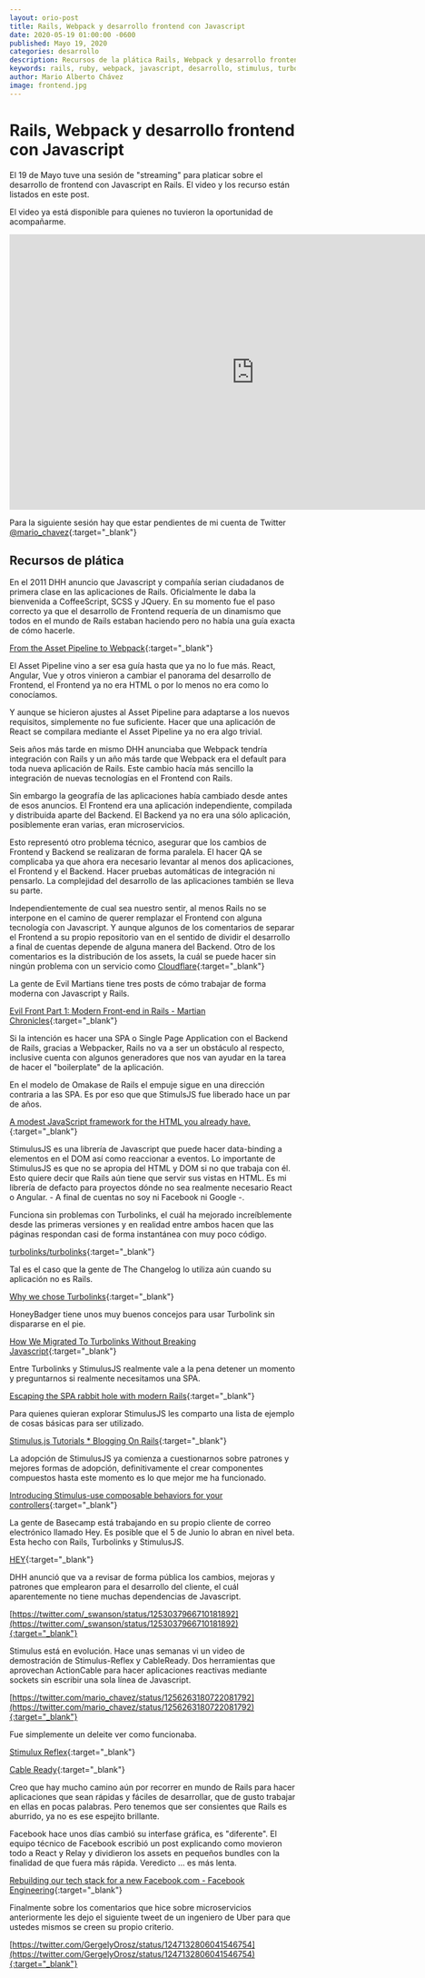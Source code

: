 ```yaml
---
layout: orio-post
title: Rails, Webpack y desarrollo frontend con Javascript
date: 2020-05-19 01:00:00 -0600
published: Mayo 19, 2020
categories: desarrollo
description: Recursos de la plática Rails, Webpack y desarrollo frontend con Javascript
keywords: rails, ruby, webpack, javascript, desarrollo, stimulus, turbolink
author: Mario Alberto Chávez
image: frontend.jpg
---
```

# Rails, Webpack y desarrollo frontend con Javascript

El 19 de Mayo tuve una sesión de "streaming" para platicar sobre el desarrollo de frontend con Javascript en Rails. El video y los recurso están listados en este post.

El video ya está disponible para quienes no tuvieron la oportunidad de acompañarme.
<div style="text-align: center;">
  <iframe width="862" height="485" src="https://www.youtube.com/embed/maFimVOh3b4" frameborder="0" allow="accelerometer; autoplay; encrypted-media; gyroscope; picture-in-picture" allowfullscreen></iframe>
</div>

Para la siguiente sesión hay que estar pendientes de mi cuenta de Twitter [@mario_chavez](https://twitter.com/mario_chavez){:target="_blank"}

## Recursos de plática
En el 2011 DHH anuncio que Javascript y compañía serian ciudadanos de primera clase en las aplicaciones de Rails. Oficialmente le daba la bienvenida a CoffeeScript, SCSS y JQuery. En su momento fue el paso correcto ya que el desarrollo de Frontend requería de un dinamismo que todos en el mundo de Rails estaban haciendo pero no había una guía exacta de cómo hacerle.

[From the Asset Pipeline to Webpack](https://mariochavez.io/desarrollo/2020/05/19/from-the-asset-pipeline-to-webpack.html){:target="_blank"}

El Asset Pipeline vino a ser esa guía hasta que ya no lo fue más. React, Angular, Vue y otros vinieron a cambiar el panorama del desarrollo de Frontend, el Frontend ya no era HTML o por lo menos no era como lo conocíamos.

Y aunque se hicieron ajustes al Asset Pipeline para adaptarse a los nuevos requisitos, simplemente no fue suficiente. Hacer que una aplicación de React se compilara mediante el Asset Pipeline ya no era algo trivial.

Seis años más tarde en mismo DHH anunciaba que Webpack tendría integración con Rails y un año más tarde que Webpack era el default para toda nueva aplicación de Rails. Este cambio hacía más sencillo la integración de nuevas tecnologías en el Frontend con Rails.

Sin embargo la geografía de las aplicaciones había cambiado desde antes de esos anuncios. El Frontend era una aplicación independiente, compilada y distribuida aparte del Backend. El Backend ya no era una sólo aplicación, posiblemente eran varias, eran microservicios.

Esto representó otro problema técnico, asegurar que los cambios de Frontend y Backend se realizaran de forma paralela. El hacer QA se complicaba ya que ahora era necesario levantar al menos dos aplicaciones, el Frontend y el Backend. Hacer pruebas automáticas de integración ni pensarlo. La complejidad del desarrollo de las aplicaciones también se lleva su parte.

Independientemente de cual sea nuestro sentir, al menos Rails no se interpone en el camino de querer remplazar el Frontend con alguna tecnología con Javascript. Y aunque algunos de los comentarios de separar el Frontend a su propio repositorio van en el sentido de dividir el desarrollo a final de cuentas depende de alguna manera del Backend. Otro de los comentarios es la distribución de los assets, la cuál se puede hacer sin ningún problema con un servicio como [Cloudflare](https://www.cloudflare.com/){:target="_blank"}

La gente de Evil Martians tiene tres posts de cómo trabajar de forma moderna con Javascript y Rails.

[Evil Front Part 1: Modern Front-end in Rails - Martian Chronicles](https://evilmartians.com/chronicles/evil-front-part-1){:target="_blank"}

Si la intención es hacer una SPA o Single Page Application con el Backend de Rails, gracias a Webpacker, Rails no va a ser un obstáculo al respecto, inclusive cuenta con algunos generadores que nos van ayudar en la tarea de hacer el "boilerplate" de la aplicación. 

En el modelo de Omakase de Rails el empuje sigue en una dirección contraria a las SPA. Es por eso que  que StimulsJS fue liberado hace un par de años.

[A modest JavaScript framework for the HTML you already have.](https://stimulusjs.org/){:target="_blank"}

StimulusJS es una librería de Javascript que puede hacer data-binding a elementos en el DOM así como reaccionar a eventos. Lo importante de StimulusJS es que no se apropia del HTML y DOM si no que trabaja con él. Esto quiere decir que Rails aún tiene que servir sus vistas en HTML. Es mi librería de defacto para proyectos dónde no sea realmente necesario React o Angular. - A final de cuentas no soy ni Facebook ni Google -.

Funciona sin problemas con Turbolinks, el cuál ha mejorado increíblemente desde las primeras versiones y en realidad entre ambos hacen que las páginas respondan casi de forma instantánea con muy poco código.

[turbolinks/turbolinks](https://github.com/turbolinks/turbolinks){:target="_blank"}

Tal es el caso que la gente de The Changelog lo utiliza aún cuando su aplicación no es Rails.

[Why we chose Turbolinks](https://changelog.com/posts/why-we-chose-turbolinks){:target="_blank"}

HoneyBadger tiene unos muy buenos concejos para usar Turbolink sin dispararse en el pie.

[How We Migrated To Turbolinks Without Breaking Javascript](https://www.honeybadger.io/blog/turbolinks/){:target="_blank"}

Entre Turbolinks y StimulusJS realmente vale a la pena detener un momento y preguntarnos si realmente necesitamos una SPA.

[Escaping the SPA rabbit hole with modern Rails](https://medium.com/@jmanrubia/escaping-the-spa-rabbit-hole-with-turbolinks-903f942bf52c){:target="_blank"}

Para quienes quieran explorar StimulusJS les comparto una lista de ejemplo de cosas básicas para ser utilizado.

[Stimulus.js Tutorials * Blogging On Rails](https://onrails.blog/stimulus-js-tutorials/){:target="_blank"}

La adopción de StimulusJS ya comienza a cuestionarnos sobre patrones y mejores formas de adopción, definitivamente el crear componentes compuestos hasta este momento es lo que mejor me ha funcionado.

[Introducing Stimulus-use composable behaviors for your controllers](https://dev.to/adrienpoly/introducing-stimulus-use-composable-behaviors-for-your-controllers-mlc){:target="_blank"}

La gente de Basecamp está trabajando en su propio cliente de correo electrónico llamado Hey. Es posible que el 5 de Junio lo abran en nivel beta. Esta hecho con Rails, Turbolinks y StimulusJS.

[HEY](https://hey.com/){:target="_blank"}

DHH anunció que va a revisar de forma pública los cambios, mejoras y patrones que emplearon para el desarrollo del cliente, el cuál aparentemente no tiene muchas dependencias de Javascript.

[https://twitter.com/_swanson/status/1253037966710181892](https://twitter.com/_swanson/status/1253037966710181892){:target="_blank"}

Stimulus está en evolución. Hace unas semanas vi un video de demostración de Stimulus-Reflex y CableReady. Dos herramientas que aprovechan ActionCable para hacer aplicaciones reactivas mediante sockets sin escribir una sola línea de Javascript.

[https://twitter.com/mario_chavez/status/1256263180722081792](https://twitter.com/mario_chavez/status/1256263180722081792){:target="_blank"}

Fue simplemente un deleite ver como funcionaba.

[Stimulux Reflex](https://docs.stimulusreflex.com/){:target="_blank"}

[Cable Ready](https://cableready.stimulusreflex.com/){:target="_blank"}

Creo que hay mucho camino aún por recorrer en mundo de Rails para hacer aplicaciones que sean rápidas y fáciles de desarrollar, que de gusto trabajar en ellas en pocas palabras. Pero tenemos que ser consientes que Rails es aburrido, ya no es ese espejito brillante.

Facebook hace unos días cambió su interfase gráfica, es "diferente". El equipo técnico de Facebook escribió un post explicando como movieron todo a React y Relay y dividieron los assets en pequeños bundles con la finalidad de que fuera más rápida. Veredicto ... es más lenta.

[Rebuilding our tech stack for a new Facebook.com - Facebook Engineering](https://engineering.fb.com/web/facebook-redesign/){:target="_blank"}

Finalmente sobre los comentarios que hice sobre microservicios anteriormente les dejo el siguiente tweet de un ingeniero de Uber para que ustedes mismos se creen su propio criterio.

[https://twitter.com/GergelyOrosz/status/1247132806041546754](https://twitter.com/GergelyOrosz/status/1247132806041546754){:target="_blank"}